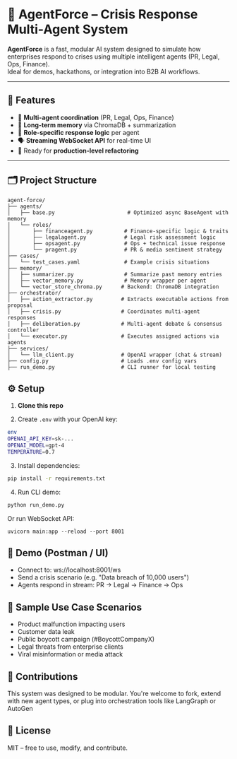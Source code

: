 # 🧠 AgentForce – Crisis Response Multi-Agent System

**AgentForce** is a fast, modular AI system designed to simulate how enterprises respond to crises using multiple intelligent agents (PR, Legal, Ops, Finance).  
Ideal for demos, hackathons, or integration into B2B AI workflows.

---

## 🚀 Features

- 🤖 **Multi-agent coordination** (PR, Legal, Ops, Finance)
- 🧠 **Long-term memory** via ChromaDB + summarization
- 🧩 **Role-specific response logic** per agent
- 🗣️ **Streaming WebSocket API** for real-time UI
- 📂 Ready for **production-level refactoring**

---

## 🗂️ Project Structure
```
agent-force/
├── agents/
│   ├── base.py                       # Optimized async BaseAgent with memory
│   └── roles/
│       ├── financeagent.py          # Finance-specific logic & traits
│       ├── legalagent.py            # Legal risk assessment logic
│       ├── opsagent.py              # Ops + technical issue response
│       └── pragent.py               # PR & media sentiment strategy
├── cases/
│   └── test_cases.yaml              # Example crisis situations
├── memory/
│   ├── summarizer.py                # Summarize past memory entries
│   ├── vector_memory.py             # Memory wrapper per agent
│   └── vector_store_chroma.py      # Backend: ChromaDB integration
├── orchestrator/
│   ├── action_extractor.py         # Extracts executable actions from proposal
│   ├── crisis.py                   # Coordinates multi-agent responses
│   ├── deliberation.py             # Multi-agent debate & consensus controller
│   └── executor.py                 # Executes assigned actions via agents
├── services/
│   └── llm_client.py               # OpenAI wrapper (chat & stream)
├── config.py                       # Loads .env config vars
├── run_demo.py                     # CLI runner for local testing
```

## ⚙️ Setup

1. **Clone this repo**

2. Create `.env` with your OpenAI key:
```bash
env
OPENAI_API_KEY=sk-...
OPENAI_MODEL=gpt-4
TEMPERATURE=0.7
```

3. Install dependencies:
```bash
pip install -r requirements.txt
```

4. Run CLI demo:
```bash
python run_demo.py
```
Or run WebSocket API:
```
uvicorn main:app --reload --port 8001
```

## 🧪 Demo (Postman / UI)
- Connect to: ws://localhost:8001/ws
- Send a crisis scenario (e.g. "Data breach of 10,000 users")
- Agents respond in stream: PR → Legal → Finance → Ops

## 📌 Sample Use Case Scenarios
- Product malfunction impacting users
- Customer data leak
- Public boycott campaign (#BoycottCompanyX)
- Legal threats from enterprise clients
- Viral misinformation or media attack

## 🤝 Contributions
This system was designed to be modular.
You're welcome to fork, extend with new agent types, or plug into orchestration tools like LangGraph or AutoGen

## 📄 License
MIT – free to use, modify, and contribute.